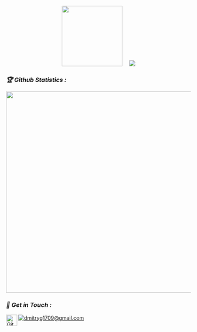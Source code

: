 <!-- Github README -->
<p align="center"><a href="https://github.com/dmitrygx">
<img height="165" src="https://github-readme-stats.vercel.app/api?username=dmitrygx&show_icons=true&include_all_commits=true&theme=react&cache_seconds=3200&hide_border=true" /></a>
&nbsp;&nbsp;&nbsp;
<a href="https://github.com/dmitrygx"><img src="https://github-readme-stats.vercel.app/api/top-langs/?username=dmitrygx&layout=compact&theme=react&hide_border=true" />
</a></p>

<h3><b><i>🏆 Github Statistics :</i></b></h3>
<a href="https://github.com/dmitrygx"><img width=550 src="https://github-profile-trophy.vercel.app/?username=dmitrygx&theme=dracula&no-frame=true&title=Followers,Stars,Commit,Repository,Issues"/></a>


<h3><b><i>📡 Get in Touch :</i></b></h3>


<a href="https://github.com/dmitrygx"><img align="left" title="Github" alt="Github" width="30px" src="assets/github.png" /></a>
<a href="mailto:dmitryg1709@gmail.com">![dmitryg1709@gmail.com](https://img.shields.io/badge/Gmail-D14836?style=for-the-badge&logo=gmail&logoColor=white)</a>
